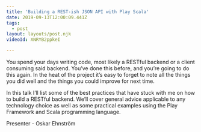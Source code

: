 ```yaml
---
title: 'Building a REST-ish JSON API with Play Scala'
date: 2019-09-13T12:00:09.441Z
tags:
  - post
layout: layouts/post.njk
videoId: XNRYB2ppkeI

---
```


You spend your days writing code, most likely a RESTful backend or a client consuming said backend. You’ve done this before, and you’re going to do this again. In the heat of the project it’s easy to forget to note all the things you did well and the things you could improve for next time. 

In this talk I’ll list some of the best practices that have stuck with me on how to build a RESTful backend. We’ll cover general advice applicable to any technology choice as well as some practical examples using the Play Framework and Scala programming language.

Presenter  - Oskar Ehnström
